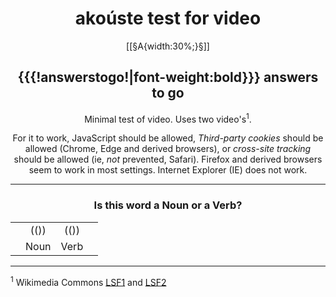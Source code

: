<center>

# akoúste test for video

[[§A{width:30%;}§]]

## {{{!answerstogo!|font-weight:bold}}} answers to go

Minimal test of video. Uses two video's<sup>1</sup>.

For it to work, JavaScript should be allowed, *Third-party cookies* should be allowed (Chrome, Edge and derived browsers),  or *cross-site tracking* should be allowed (ie, *not* prevented, Safari). Firefox and derived browsers seem to work in most settings. Internet Explorer (IE) does not work.

</center>

---------------------------

<center>

### Is this word a Noun or a Verb?

|     |      |      |     |
| ---:|:----:|:----:|:--- |
|     | (()) | (()) |     |
|     | Noun | Verb |     |

</center>

---------------------------

<sup>1</sup> Wikimedia Commons [LSF1](https://commons.wikimedia.org/wiki/File:LL-Q33302_\(fsl\)-Taliba31-acheter.webm) and [LSF2](https://commons.wikimedia.org/wiki/File:LL-Q33302_\(fsl\)-Taliba31-th%C3%A9atre.webm)

[//comment]: # "These are internal parameters for the experiment and visible texts not in this Markdown"
[//comment]: # "----------"
[//parameter]: # "ExperimentAcronym:Videotest"
[//parameter]: # "audioBaseURL:https://upload.wikimedia.org/wikipedia/commons/transcoded/"
[//parameter]: # "PracticeItems:0"
[//parameter]: # "ShuffleStimuli:true"
[//parameter]: # "RandomizeAB:false"
[//comment]: # "CSS style for HTML body of page"
[//parameter]: # "body.style:"
[//comment]: # "Add error checking digest to results"
[//parameter]: # "addDigest:false"
[//buttontext]: # "NextText:Next"
[//buttontext]: # "NextAlertText:Please watch the recordings and answer the questions first"
[//buttontext]: # "ReadyText:Ready"
[//buttontext]: # "PlayText:Play"
[//buttontext]: # "RestartPageText:Restart"
[//buttontext]: # "SaveButtonText:Save Results"
[//buttontext]: # "SaveText:Please click XXSaveButtonTextXX and store the file"
[//tooltiptext]: # "ToolTipPlay:Play video"
[//tooltiptext]: # "ToolTipNext:Go to next item"
[//tooltiptext]: # "ToolTipReady:Ready&#44; please save results"
[//tooltiptext]: # "ToolTipRestart:Start a new experiment session"
[//tooltiptext]: # "ToolTipSave:Save the answer to a file"
[//comment]: # "----------"
[//comment]: # "These are stimuli for this experiment"
[//comment]: # "----------"
[//stimulus0]: # "A"
[//stimulus1]: # "a/aa/LL-Q33302_%28fsl%29-Taliba31-acheter.webm/LL-Q33302_%28fsl%29-Taliba31-acheter.webm.360p.webm"
[//stimulus1]: # "2/2a/LL-Q33302_%28fsl%29-Taliba31-th%C3%A9atre.webm/LL-Q33302_%28fsl%29-Taliba31-th%C3%A9atre.webm.360p.webm?download"
[//comment]: # "----------"
